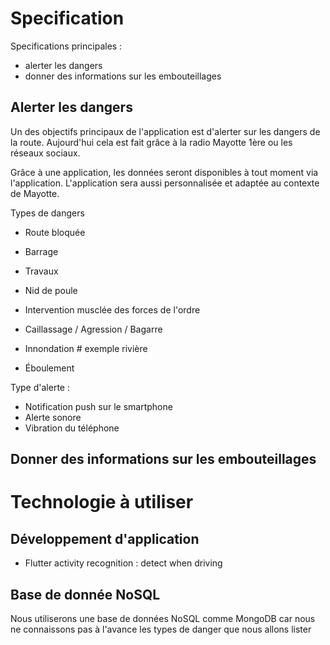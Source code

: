 # Specification

Specifications principales :
 * alerter les dangers
 * donner des informations sur les embouteillages

## Alerter les dangers
Un des objectifs principaux de l'application est d'alerter sur les dangers de la route. Aujourd'hui cela est fait grâce à la radio Mayotte 1ère ou les réseaux sociaux.

Grâce à une application, les données seront disponibles à tout moment via l'application. L'application sera aussi personnalisée et adaptée au contexte de Mayotte.

Types de dangers
 * Route bloquée
 * Barrage
 * Travaux
 * Nid de poule
 * Intervention musclée des forces de l'ordre

 * Caillassage / Agression / Bagarre
 * Innondation # exemple rivière
 * Éboulement

Type d'alerte :
 * Notification push sur le smartphone
 * Alerte sonore
 * Vibration du téléphone


## Donner des informations sur les embouteillages


# Technologie à utiliser
## Développement d'application
 * Flutter activity recognition : detect when driving

## Base de donnée NoSQL
Nous utiliserons une base de données NoSQL comme MongoDB car nous ne connaissons pas à l'avance les types de danger que nous allons lister
